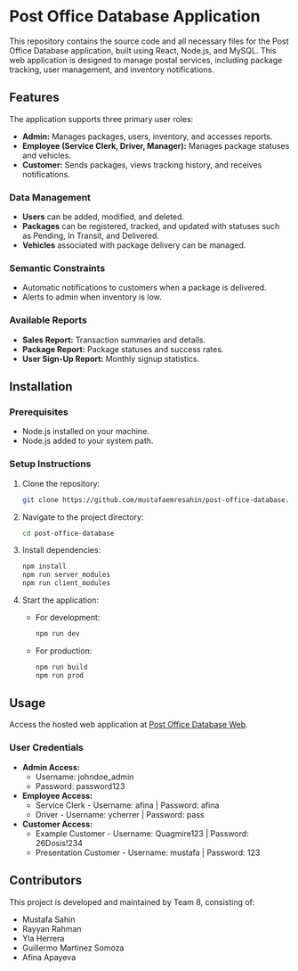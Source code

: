 # Post Office Database Application

This repository contains the source code and all necessary files for the Post Office Database application, built using React, Node.js, and MySQL. This web application is designed to manage postal services, including package tracking, user management, and inventory notifications.

## Features

The application supports three primary user roles:
- **Admin:** Manages packages, users, inventory, and accesses reports.
- **Employee (Service Clerk, Driver, Manager):** Manages package statuses and vehicles.
- **Customer:** Sends packages, views tracking history, and receives notifications.

### Data Management
- **Users** can be added, modified, and deleted.
- **Packages** can be registered, tracked, and updated with statuses such as Pending, In Transit, and Delivered.
- **Vehicles** associated with package delivery can be managed.

### Semantic Constraints
- Automatic notifications to customers when a package is delivered.
- Alerts to admin when inventory is low.

### Available Reports
- **Sales Report:** Transaction summaries and details.
- **Package Report:** Package statuses and success rates.
- **User Sign-Up Report:** Monthly signup statistics.

## Installation

### Prerequisites
- Node.js installed on your machine.
- Node.js added to your system path.

### Setup Instructions

1. Clone the repository:
   ```bash
   git clone https://github.com/mustafaemresahin/post-office-database.git
   ```

2. Navigate to the project directory:

   ```bash
   cd post-office-database
   ```

3. Install dependencies:

   ```bash
   npm install
   npm run server_modules
   npm run client_modules
   ```

4. Start the application:
   - For development:
      ```bash
      npm run dev
      ```
   - For production:
      ```bash
      npm run build
      npm run prod
      ```


## Usage

Access the hosted web application at [Post Office Database Web](https://post-office-database-web-795a025bc915.herokuapp.com/home).

### User Credentials
- **Admin Access:**
  - Username: johndoe_admin
  - Password: password123
- **Employee Access:**
  - Service Clerk - Username: afina | Password: afina
  - Driver - Username: ycherrer | Password: pass
- **Customer Access:**
  - Example Customer - Username: Quagmire123 | Password: 26Dosis!234
  - Presentation Customer - Username: mustafa | Password: 123

## Contributors

This project is developed and maintained by Team 8, consisting of:
- Mustafa Sahin
- Rayyan Rahman
- Yla Herrera
- Guillermo Martinez Somoza
- Afina Apayeva